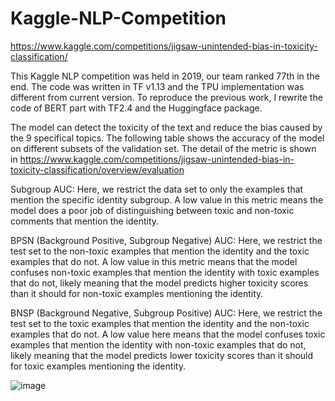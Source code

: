 # Kaggle-NLP-Competition

https://www.kaggle.com/competitions/jigsaw-unintended-bias-in-toxicity-classification/

This Kaggle NLP competition was held in 2019, our team ranked 77th in the end. The code was written in TF v1.13 and the TPU implementation was different from current version. To reproduce the previous work, I rewrite the code of BERT part with TF2.4 and the Huggingface package.

The model can detect the toxicity of the text and reduce the bias caused by the 9 specifical topics. The following table shows the accuracy of the model on different subsets of the validation set. The detail of the metric is shown in https://www.kaggle.com/competitions/jigsaw-unintended-bias-in-toxicity-classification/overview/evaluation

Subgroup AUC: Here, we restrict the data set to only the examples that mention the specific identity subgroup. A low value in this metric means the model does a poor job of distinguishing between toxic and non-toxic comments that mention the identity.

BPSN (Background Positive, Subgroup Negative) AUC: Here, we restrict the test set to the non-toxic examples that mention the identity and the toxic examples that do not. A low value in this metric means that the model confuses non-toxic examples that mention the identity with toxic examples that do not, likely meaning that the model predicts higher toxicity scores than it should for non-toxic examples mentioning the identity.

BNSP (Background Negative, Subgroup Positive) AUC: Here, we restrict the test set to the toxic examples that mention the identity and the non-toxic examples that do not. A low value here means that the model confuses toxic examples that mention the identity with non-toxic examples that do not, likely meaning that the model predicts lower toxicity scores than it should for toxic examples mentioning the identity.

![image](https://user-images.githubusercontent.com/118645613/213930738-4c6eee65-4d03-4409-933c-a5e0baecb9f4.png)
